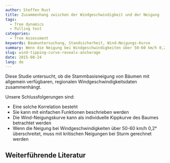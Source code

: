 ```yaml
---
author: Steffen Rust
title: Zusammenhang zwischen der Windgeschwindigkeit und der Neigung
tags: 
  - Tree dynamics
  - Pulling test
categories: 
  - Tree Assessment
keywords: Baumuntersuchung, Standsicherheit, Wind-Neigungs-Kurve
summary: Wenn die Neigung bei Windgeschwindigkeiten über 50-60 km/h 0,2° überschreitet, muss mit kritischen Neigungen bei Sturm gerechnet werden
slug: wind-tipping-curve-reveals-anchorage
date: 2015-08-24
lang: de
---
```


Diese Studie untersucht, ob die Stammbasisneigung von Bäumen mit
allgemein verfügbaren, regionalen Windgeschwindigkeitsdaten
zusammenhängt.

Unsere Schlussfolgerungen sind:

- Eine solche Korrelation besteht
- Sie kann mit einfachen Funktionen beschrieben werden
- Die Wind-Neigungskurve kann als individuelle Kippkurve des Baumes
  betrachtet werden
- Wenn die Neigung bei Windgeschwindigkeiten über 50-60 km/h 0,2°
  überschreitet, muss mit kritischen Neigungen bei Sturm gerechnet werden

## Weiterführende Literatur

